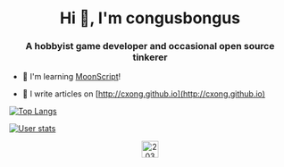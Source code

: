 <h1 align="center">Hi 👋, I'm congusbongus</h1>
<h3 align="center">A hobbyist game developer and occasional open source tinkerer</h3>

- 🌙 I'm learning [MoonScript](https://moonscript.org/)!

- 📝 I write articles on [http://cxong.github.io](http://cxong.github.io)

[![Top Langs](https://github-readme-stats.vercel.app/api/top-langs/?username=cxong&layout=compact&theme=dark)](https://github.com/anuraghazra/github-readme-stats)

[![User stats](https://github-readme-stats.vercel.app/api?username=cxong&show_icons=true&theme=dark)](https://github.com/anuraghazra/github-readme-stats)

<p align="center">
<a href="https://stackoverflow.com/users/2038264" target="blank"><img align="center" src="https://cdn.jsdelivr.net/npm/simple-icons@3.0.1/icons/stackoverflow.svg" alt="2038264" height="30" width="30" /></a>
</p>

